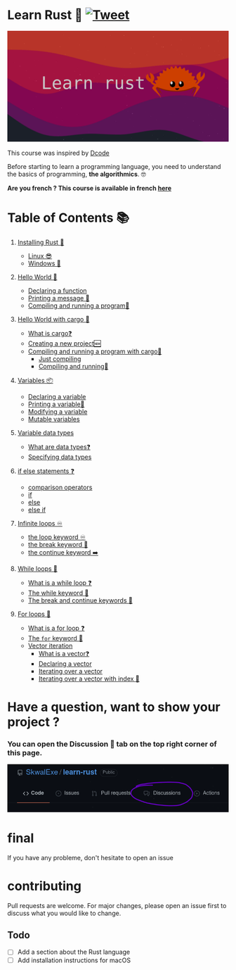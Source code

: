 # Learn Rust 🦀 [![Tweet](https://img.shields.io/twitter/url/http/shields.io.svg?style=social)](https://twitter.com/intent/tweet?url=https%3A%2F%2Fgithub.com%2FSkwalExe%2Flearn-rust&text=Started%20learning%20rust%20with%20@SkwalExe%20learn-rust%20project)

![banner](images/banner.png)

This course was inspired by [Dcode](https://www.youtube.com/watch?v=vOMJlQ5B-M0&list=PLVvjrrRCBy2JSHf9tGxGKJ-bYAN_uDCUL)

Before starting to learn a programming language, you need to understand the basics of programming, **the algorithmics**. 🤓

**Are you french ? This course is available in french [here](https://github.com/SkwalExe/apprendre-rust/)**

# Table of Contents 📚
1. [Installing Rust 🦀](https://github.com/SkwalExe/learn-rust/tree/main/course/installing-rust/)
    - [Linux 😎](https://github.com/SkwalExe/learn-rust/tree/main/course/installing-rust#linux)
    - [Windows 💩](https://github.com/SkwalExe/learn-rust/tree/main/course/installing-rust#windows)
1. [Hello World 👋](https://github.com/SkwalExe/learn-rust/tree/main/course/hello-world/)
    - [Declaring a function](https://github.com/SkwalExe/learn-rust/tree/main/course/hello-world/#declaring-a-function)
    - [Printing a message 💬](https://github.com/SkwalExe/learn-rust/tree/main/course/hello-world/#printing-a-message)
    - [Compiling and running a program🏃‍](https://github.com/SkwalExe/learn-rust/tree/main/course/hello-world/#compiling-and-running-a-program) 

1. [Hello World with cargo 🚢](https://github.com/SkwalExe/learn-rust/tree/main/course/hello-world-cargo/)
    - [What is cargo❓](https://github.com/SkwalExe/learn-rust/tree/main/course/hello-world-cargo#what-is-cargo)
    - [Creating a new project🆕](https://github.com/SkwalExe/learn-rust/tree/main/course/hello-world-cargo#creating-a-new-project)
    - [Compiling and running a program with cargo🏃‍](https://github.com/SkwalExe/learn-rust/tree/main/course/hello-world-cargo#compiling-and-running-a-program-with-cargo)
        - [Just compiling](https://github.com/SkwalExe/learn-rust/tree/main/course/hello-world-cargo#just-compiling)
        - [Compiling and running🏃‍](https://github.com/SkwalExe/learn-rust/tree/main/course/hello-world-cargo#compiling-and-running)

1. [Variables 📦](https://github.com/SkwalExe/learn-rust/tree/main/course/variables/)
    - [Declaring a variable](https://github.com/SkwalExe/learn-rust/tree/main/course/variables#declaring-a-variable)
    - [Printing a variable💬](https://github.com/SkwalExe/learn-rust/tree/main/course/variables#printing-a-variable)
    - [Modifying a variable](https://github.com/SkwalExe/learn-rust/tree/main/course/variables#modifying-a-variable)
    - [Mutable variables](https://github.com/SkwalExe/learn-rust/tree/main/course/variables#mutable-variables)

1. [Variable data types](https://github.com/SkwalExe/learn-rust/tree/main/course/variable-data-types/)
    - [What are data types❓](https://github.com/SkwalExe/learn-rust/tree/main/course/variable-data-types#what-are-data-types)
    - [Specifying data types](https://github.com/SkwalExe/learn-rust/tree/main/course/variable-data-types#specifying-data-types)

1. [if else statements ❓](https://github.com/SkwalExe/learn-rust/tree/main/course/if-else-statements/)
    - [comparison operators](https://github.com/SkwalExe/learn-rust/tree/main/course/variable-data-types#comparison-operators)
    - [if](https://github.com/SkwalExe/learn-rust/tree/main/course/variable-data-types#if)
    - [else](https://github.com/SkwalExe/learn-rust/tree/main/course/variable-data-types#else)
    - [else if](https://github.com/SkwalExe/learn-rust/tree/main/course/variable-data-types#else-if)
1. [Infinite loops ♾️](https://github.com/SkwalExe/learn-rust/tree/main/course/infinite-loops/)
    - [the loop keyword ♾️](https://github.com/SkwalExe/learn-rust/tree/main/course/infinite-loops#the-loop-keyword️)
    - [the break keyword 🛑](https://github.com/SkwalExe/learn-rust/tree/main/course/infinite-loops#the-break-keyword)
    - [the continue keyword ➡️](https://github.com/SkwalExe/learn-rust/tree/main/course/infinite-loops#the-continue-keyword️)

1. [While loops 🔁](https://github.com/SkwalExe/learn-rust/tree/main/course/while-loops/)
    - [What is a while loop ❓](https://github.com/SkwalExe/learn-rust/tree/main/course/while-loops#what-is-a-while-loop)
    - [The while keyword 🔁](https://github.com/SkwalExe/learn-rust/tree/main/course/while-loops#the-while-keyword)
    - [The break and continue keywords 🔑](https://github.com/SkwalExe/learn-rust/tree/main/course/while-loops#the-break-and-continue-keywords)

1. [For loops 🔢](https://github.com/SkwalExe/learn-rust/tree/main/course/for-loops/)
    - [What is a for loop ❓](https://github.com/SkwalExe/learn-rust/tree/main/course/for-loops#what-is-a-for-loop)
    - [The `for` keyword 🔑](https://github.com/SkwalExe/learn-rust/tree/main/course/for-loops#the-for-keyword)
    - [Vector iteration](https://github.com/SkwalExe/learn-rust/tree/main/course/for-loops#vector-iteration)
        - [What is a vector❓](https://github.com/SkwalExe/learn-rust/tree/main/course/for-loops#what-is-a-vector)
        - [Declaring a vector](https://github.com/SkwalExe/learn-rust/tree/main/course/for-loops#declaring-a-vector)
        - [Iterating over a vector](https://github.com/SkwalExe/learn-rust/tree/main/course/for-loops#iterating-over-a-vector)
        - [Iterating over a vector with index 🔢](https://github.com/SkwalExe/learn-rust/tree/main/course/for-loops#iterating-over-a-vector-with-index)


# Have a question, want to show your project ?
### **You can open the Discussion 💬 tab on the top right corner of this page.**
![discussion](images/discussions.png)
# final
If you have any probleme, don't hesitate to open an issue
# contributing
Pull requests are welcome. For major changes, please open an issue first to discuss what you would like to change.
## Todo
- [ ] Add a section about the Rust language
- [ ] Add installation instructions for macOS